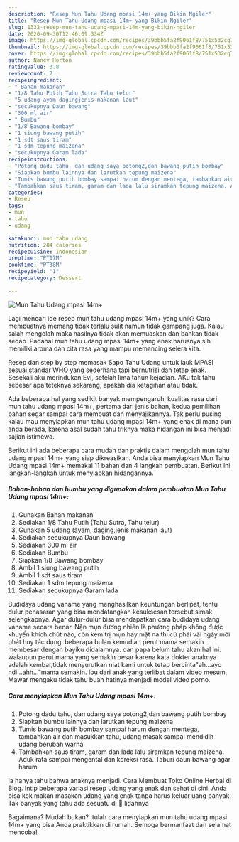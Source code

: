 ```yaml
---
description: "Resep Mun Tahu Udang mpasi 14m+ yang Bikin Ngiler"
title: "Resep Mun Tahu Udang mpasi 14m+ yang Bikin Ngiler"
slug: 1332-resep-mun-tahu-udang-mpasi-14m-yang-bikin-ngiler
date: 2020-09-30T12:46:09.334Z
image: https://img-global.cpcdn.com/recipes/39bbb5fa2f9061f8/751x532cq70/mun-tahu-udang-mpasi-14m-foto-resep-utama.jpg
thumbnail: https://img-global.cpcdn.com/recipes/39bbb5fa2f9061f8/751x532cq70/mun-tahu-udang-mpasi-14m-foto-resep-utama.jpg
cover: https://img-global.cpcdn.com/recipes/39bbb5fa2f9061f8/751x532cq70/mun-tahu-udang-mpasi-14m-foto-resep-utama.jpg
author: Nancy Horton
ratingvalue: 3.8
reviewcount: 7
recipeingredient:
- " Bahan makanan"
- "1/8 Tahu Putih Tahu Sutra Tahu telur"
- "5 udang ayam dagingjenis makanan laut"
- "secukupnya Daun bawang"
- "300 ml air"
- " Bumbu"
- "1/8 Bawang bombay"
- "1 siung bawang putih"
- "1 sdt saus tiram"
- "1 sdm tepung maizena"
- "secukupnya Garam lada"
recipeinstructions:
- "Potong dadu tahu, dan udang saya potong2,dan bawang putih bombay"
- "Siapkan bumbu lainnya dan larutkan tepung maizena"
- "Tumis bawang putih bombay sampai harum dengan mentega, tambahkan air dan masukkan tahu, udang masak sampai mendidih udang berubah warna"
- "Tambahkan saus tiram, garam dan lada lalu siramkan tepung maizena. Aduk rata sampai mengental dan koreksi rasa. Taburi daun bawang agar harum"
categories:
- Resep
tags:
- mun
- tahu
- udang

katakunci: mun tahu udang 
nutrition: 284 calories
recipecuisine: Indonesian
preptime: "PT17M"
cooktime: "PT38M"
recipeyield: "1"
recipecategory: Dessert

---
```



![Mun Tahu Udang mpasi 14m+](https://img-global.cpcdn.com/recipes/39bbb5fa2f9061f8/751x532cq70/mun-tahu-udang-mpasi-14m-foto-resep-utama.jpg)

Lagi mencari ide resep mun tahu udang mpasi 14m+ yang unik? Cara membuatnya memang tidak terlalu sulit namun tidak gampang juga. Kalau salah mengolah maka hasilnya tidak akan memuaskan dan bahkan tidak sedap. Padahal mun tahu udang mpasi 14m+ yang enak harusnya sih memiliki aroma dan cita rasa yang mampu memancing selera kita.

Resep dan step by step memasak Sapo Tahu Udang untuk lauk MPASI sesuai standar WHO yang sederhana tapi bernutrisi dan tetap enak. Sesekali aku merindukan Evi, setelah lima tahun kejadian. AKu tak tahu sebesar apa teteknya sekarang, apakah dia ketagihan atau tidak.

Ada beberapa hal yang sedikit banyak mempengaruhi kualitas rasa dari mun tahu udang mpasi 14m+, pertama dari jenis bahan, kedua pemilihan bahan segar sampai cara membuat dan menyajikannya. Tak perlu pusing kalau mau menyiapkan mun tahu udang mpasi 14m+ yang enak di mana pun anda berada, karena asal sudah tahu triknya maka hidangan ini bisa menjadi sajian istimewa.


Berikut ini ada beberapa cara mudah dan praktis dalam mengolah mun tahu udang mpasi 14m+ yang siap dikreasikan. Anda bisa menyiapkan Mun Tahu Udang mpasi 14m+ memakai 11 bahan dan 4 langkah pembuatan. Berikut ini langkah-langkah untuk menyiapkan hidangannya.

<!--inarticleads1-->

##### Bahan-bahan dan bumbu yang digunakan dalam pembuatan Mun Tahu Udang mpasi 14m+:

1. Gunakan  Bahan makanan
1. Sediakan 1/8 Tahu Putih (Tahu Sutra, Tahu telur)
1. Gunakan 5 udang (ayam, daging,jenis makanan laut)
1. Sediakan secukupnya Daun bawang
1. Sediakan 300 ml air
1. Sediakan  Bumbu
1. Siapkan 1/8 Bawang bombay
1. Ambil 1 siung bawang putih
1. Ambil 1 sdt saus tiram
1. Sediakan 1 sdm tepung maizena
1. Sediakan secukupnya Garam lada


Budidaya udang vaname yang menghasilkan keuntungan berlipat, tentu dulur penasaran yang bisa mendatangkan kesuksesan tersebut simak selengkapnya. Agar dulur-dulur bisa mendapatkan cara budidaya udang vaname secara benar. Nặn mụn đương nhiên là phương pháp không được khuyến khích chút nào, còn kem trị mụn hay mặt nạ thì cứ phải vài ngày mới phát huy tác dụng. beberapa bulan kemudian perut mama semakin membesar dengan bayiku didalamnya. dan papa belum tahu akan hal ini. walaupun perut mama yang semakin besar karena kata dokter anaknya adalah kembar,tidak menyurutkan niat kami untuk tetap bercinta&#34;ah…ayo ndi…ahh…&#34;mama semakin. Ibu dari anak yang terlibat dalam video mesum, Mawar mengaku tidak tahu buah hatinya menjadi model video porno. 

<!--inarticleads2-->

##### Cara menyiapkan Mun Tahu Udang mpasi 14m+:

1. Potong dadu tahu, dan udang saya potong2,dan bawang putih bombay
1. Siapkan bumbu lainnya dan larutkan tepung maizena
1. Tumis bawang putih bombay sampai harum dengan mentega, tambahkan air dan masukkan tahu, udang masak sampai mendidih udang berubah warna
1. Tambahkan saus tiram, garam dan lada lalu siramkan tepung maizena. Aduk rata sampai mengental dan koreksi rasa. Taburi daun bawang agar harum


Ia hanya tahu bahwa anaknya menjadi. Cara Membuat Toko Online Herbal di Blog. Intip beberapa variasi resep udang yang enak dan sehat di sini. Anda bisa kok makan masakan udang yang enak tanpa harus keluar uang banyak. Tak banyak yang tahu ada sesuatu di 👅 lidahnya 

Bagaimana? Mudah bukan? Itulah cara menyiapkan mun tahu udang mpasi 14m+ yang bisa Anda praktikkan di rumah. Semoga bermanfaat dan selamat mencoba!

